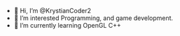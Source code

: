 - 👋 Hi, I’m @KrystianCoder2
- 👀 I’m interested Programming, and game development.
- 🌱 I’m currently learning OpenGL C++
